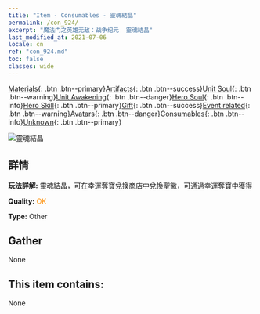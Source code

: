 ```yaml
---
title: "Item - Consumables - 靈魂結晶"
permalink: /con_924/
excerpt: "魔法门之英雄无敌：战争纪元  靈魂結晶"
last_modified_at: 2021-07-06
locale: cn
ref: "con_924.md"
toc: false
classes: wide
---
```

 [Materials](/ItemsCN/){: .btn .btn--primary}[Artifacts](/ItemsCN/Artifacts/){: .btn .btn--success}[Unit Soul](/ItemsCN/UnitSoul/){: .btn .btn--warning}[Unit Awakening](/ItemsCN/UnitAwakening/){: .btn .btn--danger}[Hero Soul](/ItemsCN/HeroSoul/){: .btn .btn--info}[Hero Skill](/ItemsCN/HeroSkill/){: .btn .btn--primary}[Gift](/ItemsCN/Gift/){: .btn .btn--success}[Event related](/ItemsCN/Events/){: .btn .btn--warning}[Avatars](/ItemsCN/Avatars/){: .btn .btn--danger}[Consumables](/ItemsCN/Consumables/){: .btn .btn--info}[Unknown](/ItemsCN/Unknown/){: .btn .btn--primary}

 ![靈魂結晶](/images/t/i_40012.png)

## 詳情
 **玩法詳解:** 靈魂結晶，可在幸運奪寶兌換商店中兌換聖徽，可通過幸運奪寶中獲得

 **Quality:** <span style="color: #FF8C00">OK</span>

 **Type:** Other

## Gather

  None

## This item contains:

  None

